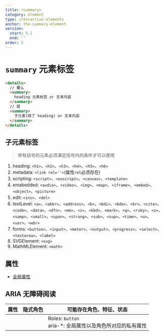 ```yaml
---
title: <summary>
category: element
type: interactive-elements
anchor: the-summary-element
version:
  start: 5.1
  end: ''
order: 2
---
```


# `summary` 元素标签

```html
<details>
  // 要么
  <summary>
    heading 元素标签 or 文本内容
  </summary>
  // 就
  <summary>
    子元素(除了 heading) or 文本内容
  </summary>
</details>
```

## 子元素标签

>带有括号的元素必须满足括号内的条件才可以使用

1. heading: `<h1>`、`<h2>`、`<h3>`、`<h4>`、`<h5>`、`<h6>`
1. metadata:  `<link rel=''>`(属性`rel`必须存在)
1. scripting: `<script>`、`<noscript>`、`<canvas>`、`<template>`
1. emabedded: `<audio>`、`<video>`、`<img>`、`<map>`、`<iframe>`、`<embed>`、`<object>`、`<picture>`
1. edit: `<ins>`、`<del>`
1. textLevel: `<a>`、`<abbr>`、`<address>`、`<b>`、`<bdi>`、`<bdo>`、`<br>`、`<cite>`、`<code>`、`<data>`、`<dfn>`、`<em>`、`<i>`、`<kbd>`、`<mark>`、`<q>`、`<ruby>`、`<s>`、`<samp>`、`<small>`、`<span>`、`<strong>`、`<sub>`、`<sup>`、`<time>`、`<u>`、`<var>`、`<wbr>`
1. forms: `<button>`、`<input>`、`<meter>`、`<output>`、`<progress>`、`<select>`、`<textarea>`、`<label>`
1. SVGElement: `<svg>`
1. MathMLElement: `<math>`

## 属性

* [全局属性](/front-end/HTML/attribute#anchor-全局属性)

## ARIA 无障碍阅读

| 属性 | 隐式角色 | 可能存在角色、特征、状态 |
| ---- | ---- | ---- |
| |  | Roles: `button` <br> aria-*: 全局属性以及角色所对应的私有属性 |

